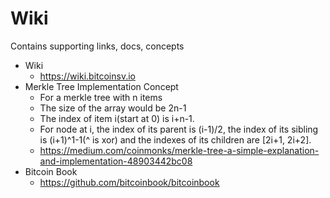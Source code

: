 # Wiki

Contains supporting links, docs, concepts

- Wiki
  - https://wiki.bitcoinsv.io
- Merkle Tree Implementation Concept
  - For a merkle tree with n items 
  - The size of the array would be 2n-1
  - The index of item i(start at 0) is i+n-1. 
  - For node at i, the index of its parent is (i-1)/2, the index of its sibling is (i+1)^1-1(^ is xor) and the indexes of its children are [2i+1, 2i+2].
  - https://medium.com/coinmonks/merkle-tree-a-simple-explanation-and-implementation-48903442bc08
- Bitcoin Book
  - https://github.com/bitcoinbook/bitcoinbook